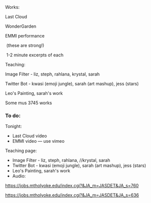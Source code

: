 Works:

Last Cloud

WonderGarden

EMMI performance



​	(these are strong!) 

​	1-2 minute excerpts of each



Teaching:

Image Filter   - liz, steph, rahlana, krystal, sarah

Twitter Bot - kwasi (emoji jungle), sarah (art mashup), jess (stars)

Leo's Painting, sarah's work





Some mus 3745 works













### To do:



Tonight:

- Last Cloud video
- EMMI video — use vimeo

Teaching page:

- Image Filter   - liz, steph, rahlana, //krystal, sarah
- Twitter Bot - kwasi (emoji jungle), sarah (art mashup), jess (stars)
- Leo's Painting, sarah's work
- Audio: 







https://jobs.mtholyoke.edu/index.cgi?&JA_m=JASDET&JA_s=760



https://jobs.mtholyoke.edu/index.cgi?&JA_m=JASDET&JA_s=636



